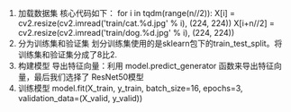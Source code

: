 1.	加载数据集
核心代码如下：
for i in tqdm(range(n//2)):
    X[i] = cv2.resize(cv2.imread('train/cat.%d.jpg' % i), (224, 224))
    X[i+n//2] = cv2.resize(cv2.imread('train/dog.%d.jpg' % i), (224, 224))
2.	分为训练集和验证集
划分训练集使用的是sklearn包下的train_test_split。将训练集和验证集分成了8比2.
3.	构建模型
导出特征向量：利用 model.predict_generator 函数来导出特征向量，最后我们选择了 ResNet50模型
4.	训练模型
model.fit(X_train, y_train, batch_size=16, epochs=3, validation_data=(X_valid, y_valid))

